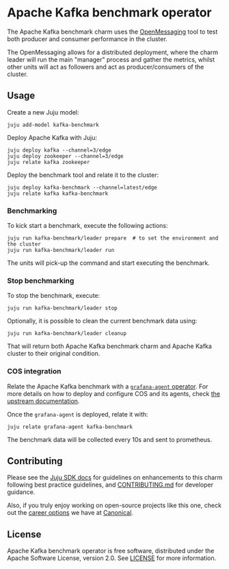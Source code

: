 # Apache Kafka benchmark operator

The Apache Kafka benchmark charm uses the [OpenMessaging](https://github.com/openmessaging/benchmark) tool to test both producer and consumer performance in the cluster.

The OpenMessaging allows for a distributed deployment, where the charm leader will run the main "manager" process and gather the metrics, whilst other units will act as followers and act as producer/consumers of the cluster.

## Usage


Create a new Juju model:

```
juju add-model kafka-benchmark
```

Deploy Apache Kafka with Juju:

```
juju deploy kafka --channel=3/edge
juju deploy zookeeper --channel=3/edge
juju relate kafka zookeeper
```

Deploy the benchmark tool and relate it to the cluster:

```
juju deploy kafka-benchmark --channel=latest/edge
juju relate kafka kafka-benchmark
```

### Benchmarking

To kick start a benchmark, execute the following actions:

```
juju run kafka-benchmark/leader prepare  # to set the environment and the cluster
juju run kafka-benchmark/leader run
```

The units will pick-up the command and start executing the benchmark.

### Stop benchmarking

To stop the benchmark, execute:

```
juju run kafka-benchmark/leader stop
```

Optionally, it is possible to clean the current benchmark data using:
```
juju run kafka-benchmark/leader cleanup
```

That will return both Apache Kafka benchmark charm and Apache Kafka cluster to their original condition.

### COS integration

Relate the Apache Kafka benchmark with a [`grafana-agent` operator](https://charmhub.io/grafana-agent). For more details on how to deploy and configure COS and its agents, check [the upstream documentation](https://charmhub.io/grafana-agent/docs/using).

Once the `grafana-agent` is deployed, relate it with:

```
juju relate grafana-agent kafka-benchmark
```

The benchmark data will be collected every 10s and sent to prometheus.


## Contributing

Please see the [Juju SDK docs](https://juju.is/docs/sdk) for guidelines on enhancements to this charm following best practice guidelines, and [CONTRIBUTING.md](https://github.com/canonical/kafka-benchmark-operator/blob/main/CONTRIBUTING.md) for developer guidance. 

Also, if you truly enjoy working on open-source projects like this one, check out the [career options](https://canonical.com/careers/all) we have at [Canonical](https://canonical.com/). 

## License

Apache Kafka benchmark operator is free software, distributed under the Apache Software License, version 2.0. See [LICENSE](https://github.com/canonical/kafka-benchmark-operator/blob/main/LICENSE) for more information.
